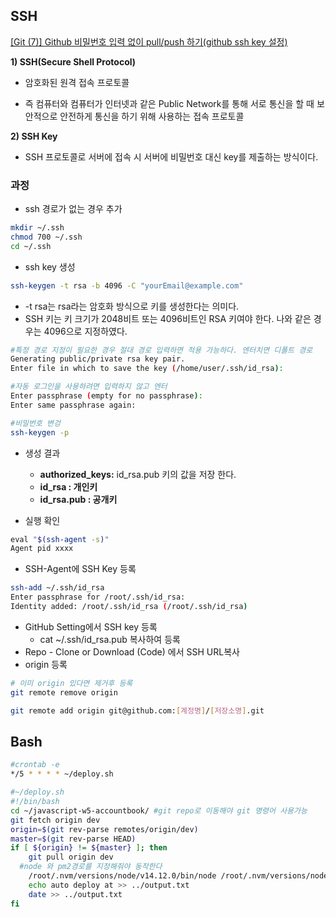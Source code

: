 ## SSH

[[Git (7)] Github 비밀번호 입력 없이 pull/push 하기(github ssh key 설정)](https://goddaehee.tistory.com/254)

**1) SSH(Secure Shell Protocol)**

- 암호화된 원격 접속 프로토콜

- 즉 컴퓨터와 컴퓨터가 인터넷과 같은 Public Network를 통해 서로 통신을 할 때 보안적으로 안전하게 통신을 하기 위해 사용하는 접속 프로토콜

**2) SSH Key**

- SSH 프로토콜로 서버에 접속 시 서버에 비밀번호 대신 key를 제출하는 방식이다.

### 과정

- ssh 경로가 없는 경우 추가

```bash
mkdir ~/.ssh 
chmod 700 ~/.ssh 
cd ~/.ssh

```

- ssh key 생성

```bash
ssh-keygen -t rsa -b 4096 -C "yourEmail@example.com"
```

- -t rsa는 rsa라는 암호화 방식으로 키를 생성한다는 의미다.
- SSH 키는 키 크기가 2048비트 또는 4096비트인 RSA 키여야 한다. 나와 같은 경우는 4096으로 지정하였다.

```bash
#특정 경로 지정이 필요한 경우 절대 경로 입력하면 적용 가능하다. 엔터치면 디폴트 경로
Generating public/private rsa key pair. 
Enter file in which to save the key (/home/user/.ssh/id_rsa):

#자동 로그인을 사용하려면 입력하지 않고 엔터
Enter passphrase (empty for no passphrase): 
Enter same passphrase again:

#비밀번호 변겅
ssh-keygen -p
```

- 생성 결과
    - **authorized_keys:** id_rsa.pub 키의 값을 저장 한다.
    - **id_rsa : 개인키**
    - **id_rsa.pub : 공개키**

- 실행 확인

```bash
eval "$(ssh-agent -s)" 
Agent pid xxxx
```

- SSH-Agent에 SSH Key 등록

```bash
ssh-add ~/.ssh/id_rsa 
Enter passphrase for /root/.ssh/id_rsa: 
Identity added: /root/.ssh/id_rsa (/root/.ssh/id_rsa)

```

- GitHub Setting에서 SSH key 등록
    - cat ~/.ssh/id_rsa.pub 복사하여 등록
- Repo - Clone or Download (Code) 에서 SSH URL복사
- origin 등록

```bash
# 이미 origin 있다면 제거후 등록
git remote remove origin

git remote add origin git@github.com:[계정명]/[저장소명].git
```

## Bash

```bash
#crontab -e
*/5 * * * * ~/deploy.sh
```

```bash
#~/deploy.sh
#!/bin/bash
cd ~/javascript-w5-accountbook/ #git repo로 이동해야 git 명령어 사용가능
git fetch origin dev
origin=$(git rev-parse remotes/origin/dev)
master=$(git rev-parse HEAD)
if [ ${origin} != ${master} ]; then
	git pull origin dev
  #node 와 pm2경로를 지정해줘야 동작한다
	/root/.nvm/versions/node/v14.12.0/bin/node /root/.nvm/versions/node/v14.12.0/bin/pm2 restart 0
	echo auto deploy at >> ../output.txt
	date >> ../output.txt
fi
```